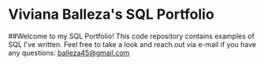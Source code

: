 # Viviana Balleza's SQL Portfolio

##Welcome to my SQL Portfolio! This code repository contains examples of SQL I've written. Feel free to take a look and reach out via e-mail if you have any questions: balleza45@gmail.com
